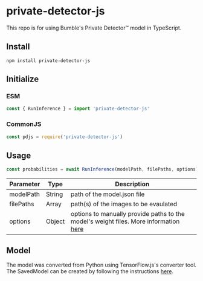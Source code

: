 # private-detector-js

This repo is for using Bumble's Private Detector™ model in TypeScript.

## Install
```shell
npm install private-detector-js
```

## Initialize

### ESM
```javascript
const { RunInference } = import 'private-detector-js'
```
### CommonJS
```javascript
const pdjs = require('private-detector-js')
```
## Usage
```javascript
const probabilities = await RunInference(modelPath, filePaths, options)
```

| Parameter | Type   | Description                                                                                                                   |
| --------- | ------ | ----------------------------------------------------------------------------------------------------------------------------- |
| modelPath | String | path of the model.json file                                                                                                   |
| filePaths | Array  | path(s) of the images to be evaulated                                                                                         |
| options   | Object | options to manually provide paths to the model's weight files. More information [here](https://js.tensorflow.org/api/latest/) |


## Model

The model was converted from Python using TensorFlow.js's converter tool. The SavedModel can be created by following the instructions [here](https://www.npmjs.com/package/@tensorflow/tfjs-converter).